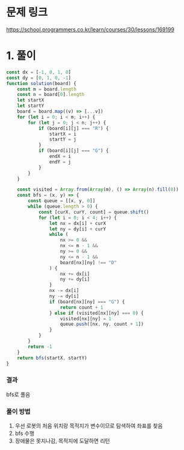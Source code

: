 # 문제 링크

https://school.programmers.co.kr/learn/courses/30/lessons/169199

# 1. 풀이

```jsx
const dx = [-1, 0, 1, 0]
const dy = [0, 1, 0, -1]
function solution(board) {
	const m = board.length
	const n = board[0].length
	let startX
	let startY
	board = board.map((v) => [...v])
	for (let i = 0; i < m; i++) {
		for (let j = 0; j < n; j++) {
			if (board[i][j] === "R") {
				startX = i
				startY = j
			}
			if (board[i][j] === "G") {
				endX = i
				endY = j
			}
		}
	}

	const visited = Array.from(Array(m), () => Array(n).fill(0))
	const bfs = (x, y) => {
		const queue = [[x, y, 0]]
		while (queue.length > 0) {
			const [curX, curY, count] = queue.shift()
			for (let i = 0; i < 4; i++) {
				let nx = dx[i] + curX
				let ny = dy[i] + curY
				while (
					nx >= 0 &&
					nx <= m - 1 &&
					ny >= 0 &&
					ny <= n - 1 &&
					board[nx][ny] !== "D"
				) {
					nx += dx[i]
					ny += dy[i]
				}
				nx -= dx[i]
				ny -= dy[i]
				if (board[nx][ny] === "G") {
					return count + 1
				} else if (visited[nx][ny] === 0) {
					visited[nx][ny] = 1
					queue.push([nx, ny, count + 1])
				}
			}
		}
		return -1
	}
	return bfs(startX, startY)
}
```

### 결과

bfs로 풀음

### 풀이 방법

1. 우선 로봇의 처음 위치랑 목적지가 변수이므로 탐색하여 좌표를 찾음
2. bfs 수행
3. 장애물은 못지나감, 목적지에 도달하면 리턴
